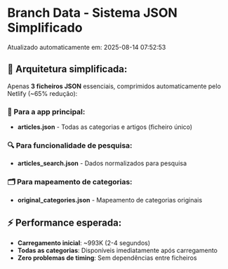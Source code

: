 # Branch Data - Sistema JSON Simplificado
Atualizado automaticamente em: 2025-08-14 07:52:53

## 🎯 Arquitetura simplificada:
Apenas **3 ficheiros JSON** essenciais, comprimidos automaticamente pelo Netlify (~65% redução):

### 📱 Para a app principal:
- **articles.json** - Todas as categorias e artigos (ficheiro único)

### 🔍 Para funcionalidade de pesquisa:
- **articles_search.json** - Dados normalizados para pesquisa

### 🗂️ Para mapeamento de categorias:
- **original_categories.json** - Mapeamento de categorias originais

## ⚡ Performance esperada:
- **Carregamento inicial**: ~993K (2-4 segundos)
- **Todas as categorias**: Disponíveis imediatamente após carregamento
- **Zero problemas de timing**: Sem dependências entre ficheiros
